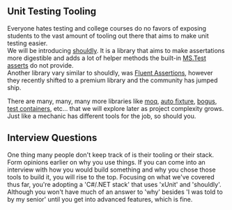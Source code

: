 ## Unit Testing Tooling
Everyone hates testing and college courses do no favors of exposing students to the vast amount of tooling out there that aims to make unit testing easier.  
We will be introducing [shouldly](https://docs.shouldly.org/). It is a library that aims to make assertations more digestible and adds a lot of helper methods the built-in [MS.Test asserts](https://learn.microsoft.com/en-us/dotnet/api/microsoft.visualstudio.testtools.unittesting.assert?view=mstest-net-3.7) do not provide.  
Another library vary similar to shouldly, was [Fluent Assertions](https://fluentassertions.com/), however they recently shifted to a premium library and the community has jumped ship. 

There are many, many, many more libraries like [moq](https://github.com/devlooped/moq), [auto fixture](https://github.com/AutoFixture/AutoFixture), [bogus](https://github.com/bchavez/Bogus), [test containers](https://testcontainers.com/guides/getting-started-with-testcontainers-for-dotnet/), etc... that we will explore later as project complexity grows. Just like a mechanic has different tools for the job, so should you. 

## Interview Questions
One thing many people don't keep track of is their tooling or their stack. Form opinions earlier on why you use things. If you can come into an interview with how you would build something and why you chose those tools to build it, you will rise to the top.
Focusing on what we've covered thus far, you're adopting a 'C#/.NET stack' that uses 'xUnit' and 'shouldly'. Although you won't have much of an answer to 'why' besides 'I was told to by my senior' until you get into advanced features, which is fine.
